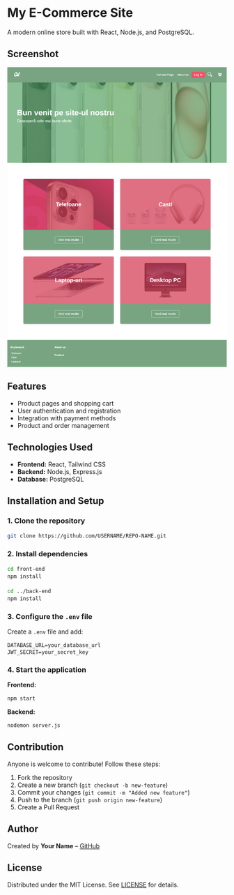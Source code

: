 # My E-Commerce Site

A modern online store built with React, Node.js, and PostgreSQL.

## Screenshot

![Screenshot](https://github.com/Bogdanescu22/Large-eCommerce-website-in-progress-/blob/main/fornt-end/public/Images/screencapture-localhost-3000-2025-03-14-12_23_37.png?raw=true)


## Features

- Product pages and shopping cart  
- User authentication and registration  
- Integration with payment methods  
- Product and order management  

## Technologies Used

- **Frontend:** React, Tailwind CSS  
- **Backend:** Node.js, Express.js  
- **Database:** PostgreSQL  

## Installation and Setup

### 1. Clone the repository
```sh
git clone https://github.com/USERNAME/REPO-NAME.git
```

### 2. Install dependencies
```sh
cd front-end
npm install

cd ../back-end
npm install
```

### 3. Configure the `.env` file
Create a `.env` file and add:
```
DATABASE_URL=your_database_url
JWT_SECRET=your_secret_key
```

### 4. Start the application

**Frontend:**
```sh
npm start
```

**Backend:**
```sh
nodemon server.js
```

## Contribution

Anyone is welcome to contribute! Follow these steps:

1. Fork the repository  
2. Create a new branch (`git checkout -b new-feature`)  
3. Commit your changes (`git commit -m "Added new feature"`)  
4. Push to the branch (`git push origin new-feature`)  
5. Create a Pull Request  

## Author

Created by **Your Name** – [GitHub](https://github.com/USERNAME)

## License

Distributed under the MIT License. See [LICENSE](LICENSE) for details.
